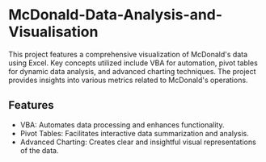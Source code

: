 # McDonald-Data-Analysis-and-Visualisation
This project features a comprehensive visualization of McDonald's data using Excel. Key concepts utilized include VBA for automation, pivot tables for dynamic data analysis, and advanced charting techniques. The project provides insights into various metrics related to McDonald's operations.

## Features
- VBA: Automates data processing and enhances functionality.
- Pivot Tables: Facilitates interactive data summarization and analysis.
- Advanced Charting: Creates clear and insightful visual representations of the data.
